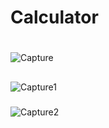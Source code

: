 # Calculator
#
![Capture](https://user-images.githubusercontent.com/99094848/203448785-a755fd04-0b6f-4e62-a30f-83da88d12e17.PNG)
##
![Capture1](https://user-images.githubusercontent.com/99094848/203448789-a00074d5-9c29-40f5-8fc7-ec6638e79868.PNG)
###
![Capture2](https://user-images.githubusercontent.com/99094848/203448792-9602bd48-6d4e-4897-aa38-7b684a9c3a73.PNG)
